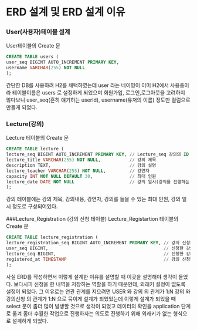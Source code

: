 # ERD 설계 및 ERD 설계 이유

### User(사용자)테이블 설계
User테이블의 Create 문
```sql
CREATE TABLE users (
user_seq BIGINT AUTO_INCREMENT PRIMARY KEY,
username VARCHAR(255) NOT NULL
);

```
간단한 DB를 사용하려 H2를 채택하였는데 user 라는 네이밍이 이미 H2에서 사용중이라 테이블이름은 users 로 설정하게 되었으며
회원가입, 로그인,로그아웃을 고려하지 않다보니
user_seq(흔히 얘기하는 userId), username(유저의 이름) 정도만 컬럼으로 만들게 되었다.

### Lecture(강의)
Lecture 테이블의 Create 문
```sql
CREATE TABLE lecture (
lecture_seq BIGINT AUTO_INCREMENT PRIMARY KEY, // Lecture_seq 강의의 ID 번호
lecture_title VARCHAR(255) NOT NULL,           // 강의 제목
description TEXT,                              // 강의 설명
lecture_teacher VARCHAR(255) NOT NULL,         // 강연자
capacity INT NOT NULL DEFAULT 30,              // 최대 인원
lecture_date DATE NOT NULL                     // 강의 일시(강의를 진행하는 날)
);
```

강의 테이블에는 강의 제목, 강의내용, 강연자, 강의를 들을 수 있는 최대 인원, 강의 일시 정도로 구성되어있다.

###Lecture_Registration (강의 신청 테이블)
Lecture_Registartion 테이블의 Create 문
```sql
CREATE TABLE lecture_registration (
lecture_registration_seq BIGINT AUTO_INCREMENT PRIMARY KEY, // 강의 신청의 Seq(ID 번호)
user_seq BIGINT,                                            // 신청한 강의의 User 번호
lecture_seq BIGINT,                                         // 신청한 강의 번호
registered_at TIMESTAMP                                     // 강의 신청한 시간
);
```
사실 ERD를 작성하면서 이렇게 설계한 이유를 설명할 때 이곳을 설명해야 생각이 들었다.
보다시피 신청을 한 내역을 저장하는 역할을 하기 때문인데, 외래키 설정이 없도록 설정이 되었다.
그 이유로는 연관 관계를 지으려면
USER 와 강의 의 관계가
1:N
강의 와 강의신청 의 관계가
1:N 으로 묶이게 설계가 되었었는데
이렇게 설계가 되었을 때 select 문이 좀더 많이 발생할 것으로 생각이 되었고
데이터의 확인을 application 단계로 옮겨 좀더 수월한 작업으로 진행하자는 의도로 진행하기 위해 외래키가 없는 형식으로 설계하게 되었다.
